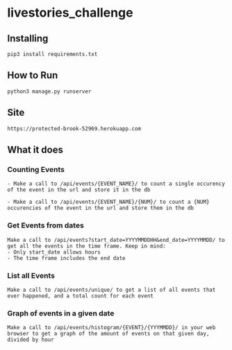 # livestories_challenge

## Installing
`pip3 install requirements.txt`

## How to Run
`python3 manage.py runserver`

## Site
`https://protected-brook-52969.herokuapp.com`

## What it does

### Counting Events
	- Make a call to /api/events/{EVENT_NAME}/ to count a single occurency of the event in the url and store it in the db

	- Make a call to /api/events/{EVENT_NAME}/{NUM}/ to count a {NUM} occurencies of the event in the url and store them in the db

### Get Events from dates
	Make a call to /api/events?start_date=YYYYMMDDHH&end_date=YYYYMMDD/ to get all the events in the time frame. Keep in mind:
	- Only start_date allows hours
	- The time frame includes the end date

### List all Events
	Make a call to /api/events/unique/ to get a list of all events that ever happened, and a total count for each event

### Graph of events in a given date
	Make a call to /api/events/histogram/{EVENT}/{YYYMMDD}/ in your web browser to get a graph of the amount of events on that given day, divided by hour